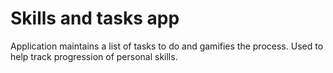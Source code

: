# Skills and tasks app
Application maintains a list of tasks to do and gamifies the process. Used to help track progression of personal skills.